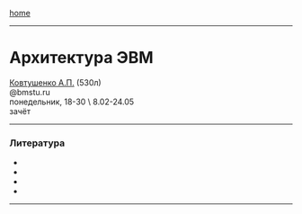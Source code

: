 [home](https://github.com/dKosarevsky/iu7/blob/master/2021_6_sem.md)
____________________________________
# Архитектура ЭВМ
[Ковтушенко А.П.]() (530л) \
@bmstu.ru \
понедельник, 18-30 \ 8.02-24.05 \
зачёт 
____________________________________
### Литература

* []()
* []()
* []()
* []()
____________________________________
